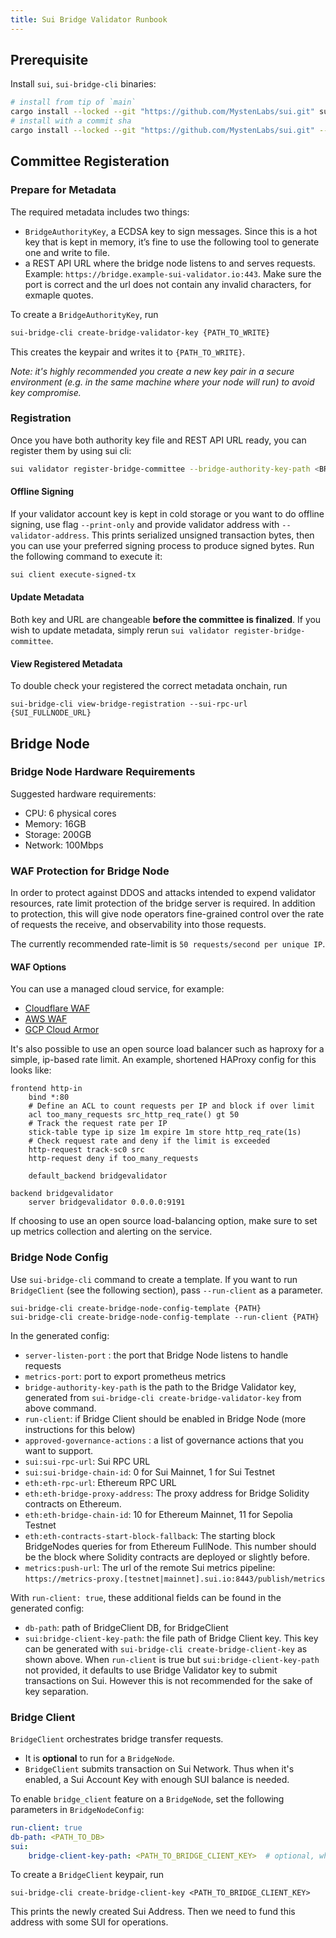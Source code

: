 ```yaml
---
title: Sui Bridge Validator Runbook
---
```


## Prerequisite

Install `sui`, `sui-bridge-cli` binaries:
```bash
# install from tip of `main`
cargo install --locked --git "https://github.com/MystenLabs/sui.git" sui sui-bridge-cli
# install with a commit sha
cargo install --locked --git "https://github.com/MystenLabs/sui.git" --rev {SHA} sui sui-bridge-cli
```

## Committee Registeration

### Prepare for Metadata

The required metadata includes two things:
* `BridgeAuthorityKey`, a ECDSA key to sign messages. Since this is a hot key that is kept in memory, it’s fine to use the following tool to generate one and write to file.
* a REST API URL where the bridge node listens to and serves requests. Example: `https://bridge.example-sui-validator.io:443`. Make sure the port is correct and the url does not contain any invalid characters, for exmaple quotes.

To create a `BridgeAuthorityKey`, run
```bash
sui-bridge-cli create-bridge-validator-key {PATH_TO_WRITE}
```
This creates the keypair and writes it to `{PATH_TO_WRITE}`.

*Note: it's highly recommended you create a new key pair in a secure environment (e.g. in the same machine where your node will run) to avoid key compromise.*

### Registration
Once you have both authority key file and REST API URL ready, you can register them by using sui cli:
```bash
sui validator register-bridge-committee --bridge-authority-key-path <BRIDGE_AUTHORITY_KEY_PATH> --bridge-authority-url <BRIDGE_AUTHORITY_URL>
```

#### Offline Signing
If your validator account key is kept in cold storage or you want to do offline signing, use flag `--print-only` and provide validator address with `--validator-address`. This prints serialized unsigned transaction bytes, then you can use your preferred signing process to produce signed bytes. Run the following command to execute it:
```bash
sui client execute-signed-tx
```

#### Update Metadata
Both key and URL are changeable **before the committee is finalized**. If you wish to update metadata, simply rerun `sui validator register-bridge-committee`.

#### View Registered Metadata
To double check your registered the correct metadata onchain, run
```
sui-bridge-cli view-bridge-registration --sui-rpc-url {SUI_FULLNODE_URL}
```

## Bridge Node

### Bridge Node Hardware Requirements

Suggested hardware requirements:
* CPU: 6 physical cores
* Memory: 16GB
* Storage: 200GB
* Network: 100Mbps

### WAF Protection for Bridge Node

In order to protect against DDOS and attacks intended to expend validator resources, rate limit protection of the bridge server is required. 
In addition to protection, this will give node operators fine-grained control over the rate of requests the receive, and observability into those requests.

The currently recommended rate-limit is `50 requests/second per unique IP`.

#### WAF Options

You can use a managed cloud service, for example:
* [Cloudflare WAF](https://www.cloudflare.com/en-ca/application-services/products/waf/)
* [AWS WAF](https://aws.amazon.com/waf/)
* [GCP Cloud Armor](https://cloud.google.com/security/products/armor)

It's also possible to use an open source load balancer such as haproxy for a simple, ip-based rate limit.
An example, shortened HAProxy config for this looks like:
```
frontend http-in
    bind *:80
    # Define an ACL to count requests per IP and block if over limit
    acl too_many_requests src_http_req_rate() gt 50
    # Track the request rate per IP
    stick-table type ip size 1m expire 1m store http_req_rate(1s)
    # Check request rate and deny if the limit is exceeded
    http-request track-sc0 src
    http-request deny if too_many_requests

    default_backend bridgevalidator

backend bridgevalidator
    server bridgevalidator 0.0.0.0:9191
```

If choosing to use an open source load-balancing option, make sure to set up metrics collection and alerting on the service.

### Bridge Node Config
Use `sui-bridge-cli` command to create a template. If you want to run `BridgeClient` (see the following section), pass `--run-client` as a parameter.

```
sui-bridge-cli create-bridge-node-config-template {PATH}
sui-bridge-cli create-bridge-node-config-template --run-client {PATH}
```

In the generated config:
* `server-listen-port` : the port that Bridge Node listens to handle requests
* `metrics-port`: port to export prometheus metrics
* `bridge-authority-key-path` is the path to the Bridge Validator key, generated from `sui-bridge-cli create-bridge-validator-key` from above command.
* `run-client`: if Bridge Client should be enabled in Bridge Node (more instructions for this below)
* `approved-governance-actions` : a list of governance actions that you want to support.
* `sui:sui-rpc-url`: Sui RPC URL
* `sui:sui-bridge-chain-id`: 0 for Sui Mainnet, 1 for Sui Testnet
* `eth:eth-rpc-url`: Ethereum RPC URL
* `eth:eth-bridge-proxy-address`: The proxy address for Bridge Solidity contracts on Ethereum.
* `eth:eth-bridge-chain-id`: 10 for Ethereum Mainnet, 11 for Sepolia Testnet
* `eth:eth-contracts-start-block-fallback`: The starting block BridgeNodes queries for from Ethereum FullNode. This number should be the block where Solidity contracts are deployed or slightly before.
* `metrics:push-url`: The url of the remote Sui metrics pipeline: `https://metrics-proxy.[testnet|mainnet].sui.io:8443/publish/metrics`

With `run-client: true`, these additional fields can be found in the generated config:
* `db-path`: path of BridgeClient DB, for BridgeClient
* `sui:bridge-client-key-path`: the file path of Bridge Client key. This key can be generated with `sui-bridge-cli create-bridge-client-key` as shown above. When `run-client` is true but `sui:bridge-client-key-path` not provided, it defaults to use Bridge Validator key to submit transactions on Sui. However this is not recommended for the sake of key separation.

### Bridge Client
`BridgeClient` orchestrates bridge transfer requests.
* It is **optional** to run for a `BridgeNode`.
* `BridgeClient` submits transaction on Sui Network. Thus when it's enabled, a Sui Account Key with enough SUI balance is needed.

To enable `bridge_client` feature on a `BridgeNode`, set the following parameters in `BridgeNodeConfig`:
```yaml
run-client: true
db-path: <PATH_TO_DB>
sui:
    bridge-client-key-path: <PATH_TO_BRIDGE_CLIENT_KEY>  # optional, when absent, use bridge-authority-key-path as the keypair for BridgeClient
```


To create a `BridgeClient` keypair, run
```
sui-bridge-cli create-bridge-client-key <PATH_TO_BRIDGE_CLIENT_KEY>
```
This prints the newly created Sui Address. Then we need to fund this address with some SUI for operations.
